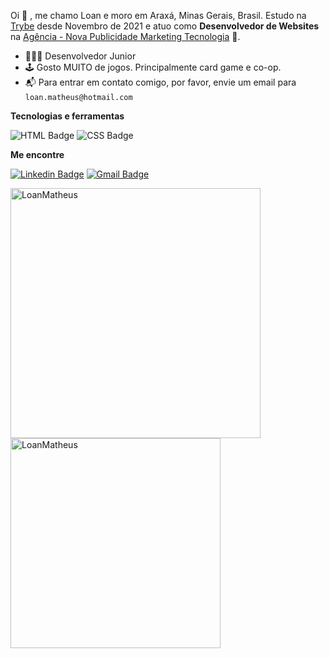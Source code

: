 Oi 👋 , me chamo Loan e moro em Araxá, Minas Gerais, Brasil. Estudo na [Trybe](https://www.betrybe.com/) desde Novembro de 2021 e atuo como **Desenvolvedor de Websites** na [Agência - Nova Publicidade Marketing Tecnologia](https://www.anovapublicidade.com.br/) 🚀.

- 👩🏽‍💻 Desenvolvedor Junior
- :joystick: Gosto MUITO de jogos. Principalmente card game e co-op.
- 📬 Para entrar em contato comigo, por favor, envie um email para `loan.matheus@hotmail.com`
<!-- 📄 Dê uma olhada no meu [Currículo]() -->

**Tecnologias e ferramentas**

<!-- ![JavaScript Badge](https://img.shields.io/badge/-JavaScript-yellow?style=flat-square&logo=JavaScript&logoColor=white) -->
<!-- ![ReactJS Badge](https://img.shields.io/badge/-React-61DAFB?style=flat-square&logo=React&logoColor=black) -->
<!-- ![Redux Badge](https://img.shields.io/badge/-Redux-764ABC?style=flat-square&logo=Redux&logoColor=white) -->
<!-- ![Hooks Badge](https://img.shields.io/badge/-Hooks-61DAFB?style=flat-square&logo=React&logoColor=black) -->
<!-- ![React Testing Library Badge](https://img.shields.io/badge/-RTL-61DAFB?style=flat-square&logo=react&logoColor=black) -->
![HTML Badge](https://img.shields.io/badge/-HTML-E34F26?style=flat-square&logo=html5&logoColor=white)
![CSS Badge](https://img.shields.io/badge/-CSS-1572B6?style=flat-square&logo=css3&logoColor=white)
<!-- ![Node Badge](https://img.shields.io/badge/-Node.js-339933?style=flat-square&logo=node.js&logoColor=white) -->
<!-- ![Python Badge](https://img.shields.io/badge/-Python-306998?style=flat-square&logo=python&logoColor=white) -->
<!-- ![Express Badge](https://img.shields.io/badge/-Express.js-grey?style=flat-square&logo=expressjs&logoColor=white) -->
<!-- ![MySQL Badge](https://img.shields.io/badge/-MySQL-4479A1?style=flat-square&logo=MySQL&logoColor=white) -->
<!-- ![MongoDB Badge](https://img.shields.io/badge/-MongoDB-47A248?style=flat-square&logo=mongodb&logoColor=white) -->
<!-- ![Jest Badge](https://img.shields.io/badge/-Jest-C21325?style=flat-square&logo=jest&logoColor=white) -->
<!-- ![Sequelize Badge](https://img.shields.io/badge/-Sequelize-357bbe?style=flat-square&logo=sequelize&logoColor=white) -->
<!-- ![Git Badge](https://img.shields.io/badge/-Git-F05032?style=flat-square&logo=git&logoColor=white) -->
<!-- ![Linux Badge](https://img.shields.io/badge/-Linux-FCC624?style=flat-square&logo=Linux&logoColor=black) -->

**Me encontre**

[![Linkedin Badge](https://img.shields.io/badge/-LinkedIn-0077B5?style=flat-square&logo=Linkedin&logoColor=white&link=https://www.linkedin.com/in/loan-matheus/)](https://www.linkedin.com/in/loan-matheus/)
[![Gmail Badge](https://img.shields.io/badge/-Gmail-D14836?style=flat-square&logo=Gmail&logoColor=white&link=mailto:loan.matheus@hotmail.com)](mailto:loan.matheus@hotmail.com)

<a href="https://github.com/LoanMatheus">
  <img align="center" width="400px" src="https://github-readme-stats.vercel.app/api?username=LoanMatheus&show_icons=true&theme=dracula" alt="LoanMatheus" />
</a>
<a href="https://github.com/LoanMatheus">
  <img align="center" width="336px" src="https://github-readme-stats.vercel.app/api/top-langs/?username=LoanMatheus&layout=compact&theme=dracula" alt="LoanMatheus" />
</a>
